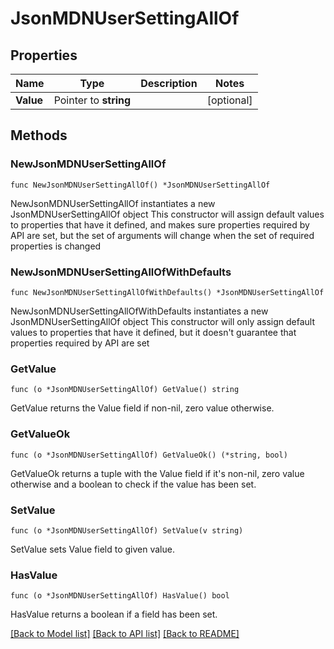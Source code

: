 # JsonMDNUserSettingAllOf

## Properties

Name | Type | Description | Notes
------------ | ------------- | ------------- | -------------
**Value** | Pointer to **string** |  | [optional] 

## Methods

### NewJsonMDNUserSettingAllOf

`func NewJsonMDNUserSettingAllOf() *JsonMDNUserSettingAllOf`

NewJsonMDNUserSettingAllOf instantiates a new JsonMDNUserSettingAllOf object
This constructor will assign default values to properties that have it defined,
and makes sure properties required by API are set, but the set of arguments
will change when the set of required properties is changed

### NewJsonMDNUserSettingAllOfWithDefaults

`func NewJsonMDNUserSettingAllOfWithDefaults() *JsonMDNUserSettingAllOf`

NewJsonMDNUserSettingAllOfWithDefaults instantiates a new JsonMDNUserSettingAllOf object
This constructor will only assign default values to properties that have it defined,
but it doesn't guarantee that properties required by API are set

### GetValue

`func (o *JsonMDNUserSettingAllOf) GetValue() string`

GetValue returns the Value field if non-nil, zero value otherwise.

### GetValueOk

`func (o *JsonMDNUserSettingAllOf) GetValueOk() (*string, bool)`

GetValueOk returns a tuple with the Value field if it's non-nil, zero value otherwise
and a boolean to check if the value has been set.

### SetValue

`func (o *JsonMDNUserSettingAllOf) SetValue(v string)`

SetValue sets Value field to given value.

### HasValue

`func (o *JsonMDNUserSettingAllOf) HasValue() bool`

HasValue returns a boolean if a field has been set.


[[Back to Model list]](../README.md#documentation-for-models) [[Back to API list]](../README.md#documentation-for-api-endpoints) [[Back to README]](../README.md)


